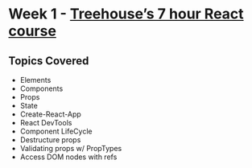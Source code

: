 # Week 1 - [Treehouse’s 7 hour React course](https://teamtreehouse.com/tracks/learn-react)

## Topics Covered
* Elements
* Components
* Props
* State
* Create-React-App
* React DevTools
* Component LifeCycle
* Destructure props
* Validating props w/ PropTypes
* Access DOM nodes with refs
